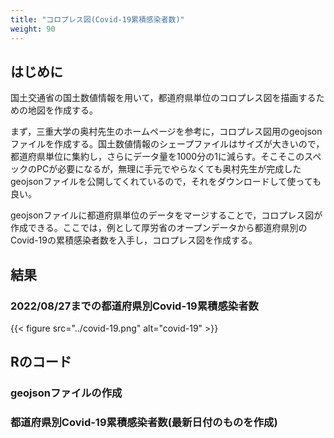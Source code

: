 ```yaml
---
title: "コロプレス図(Covid-19累積感染者数)"
weight: 90
---
```


## はじめに

国土交通省の国土数値情報を用いて，都道府県単位のコロプレス図を描画するための地図を作成する。

まず，三重大学の奥村先生のホームページを参考に，コロプレス図用のgeojsonファイルを作成する。国土数値情報のシェープファイルはサイズが大きいので，都道府県単位に集約し，さらにデータ量を1000分の1に減らす。そこそこのスペックのPCが必要になるが，無理に手元でやらなくても奥村先生が完成したgeojsonファイルを公開してくれているので，それをダウンロードして使っても良い。

geojsonファイルに都道府県単位のデータをマージすることで，コロプレス図が作成できる。ここでは，例として厚労省のオープンデータから都道府県別のCovid-19の累積感染者数を入手し，コロプレス図を作成する。

## 結果

### 2022/08/27までの都道府県別Covid-19累積感染者数

{{< figure src="../covid-19.png" alt="covid-19" >}}

## Rのコード

### geojsonファイルの作成

<script src="https://gist.github.com/tomokazu518/c4cd5a6808154ba398ff1a1eab209cb7.js?file=choropleth.R"></script>

### 都道府県別Covid-19累積感染者数(最新日付のものを作成)

<script src="https://gist.github.com/tomokazu518/c4cd5a6808154ba398ff1a1eab209cb7.js?file=covid19.R"></script>
